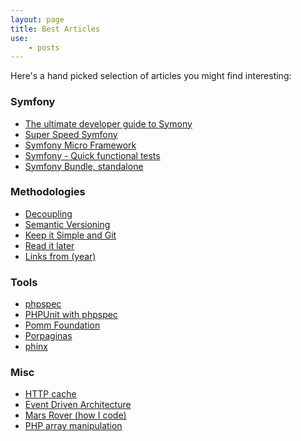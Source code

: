 ```yaml
---
layout: page
title: Best Articles
use:
    - posts
---
```


Here's a hand picked selection of articles you might find interesting:

<h3>Symfony</h3>

<ul>
    <li><a href="{{ site.url }}/2016/02/03/ultimate-symfony-http-kernel.html">The ultimate developer guide to Symony</a></li>
    <li><a href="{{ site.url }}/2016/04/13/super-speed-sf-react-php.html">Super Speed Symfony</a></li>
    <li><a href="{{ site.url }}/2015/12/23/symfony-micro-framework.html">Symfony Micro Framework</a></li>
    <li><a href="{{ site.url }}/2014/11/15/sf2-quick-functional-tests.html">Symfony - Quick functional tests</a></li>
    <li><a href="{{ site.url }}/2014/10/29/sf2-bundle-standalone.html">Symfony Bundle, standalone</a></li>
</ul>

<h3>Methodologies</h3>

<ul>
    <li><a href="{{ site.url }}/2015/09/30/decouple-from-frameworks.html">Decoupling</a></li>
    <li><a href="{{ site.url }}/2014/12/17/semantic-versioning.html">Semantic Versioning</a></li>
    <li><a href="{{ site.url }}/2014/12/10/keep-it-simple-and-git.html">Keep it Simple and Git</a></li>
    <li><a href="{{ site.url }}/2014/11/21/read-it-later.html">Read it later</a></li>
    <li><a href="{{ site.url }}/tags/radar/">Links from (year)</a></li>
</ul>

<h3>Tools</h3>

<ul>
    <li><a href="{{ site.url }}/2015/08/03/phpspec.html">phpspec</a></li>
    <li><a href="{{ site.url }}/2015/09/23/phpunit-with-phpspec.html">PHPUnit with phpspec</a></li>
    <li><a href="{{ site.url }}/2015/08/06/pomm-foundation.html">Pomm Foundation</a></li>
    <li><a href="{{ site.url }}/2015/11/05/porpaginas.html">Porpaginas</a></li>
    <li><a href="{{ site.url }}/2015/08/05/phinx.html">phinx</a></li>
</ul>

<h3>Misc</h3>

<ul>
    <li><a href="{{ site.url }}/2015/11/26/http-cache.html">HTTP cache</a></li>
    <li><a href="{{ site.url }}/2016/04/27/event-driven-architecture.html">Event Driven Architecture</a></li>
    <li><a href="{{ site.url }}/2016/06/15/mars-rover-introduction.html">Mars Rover (how I code)</a></li>
    <li><a href="{{ site.url }}/2014/10/15/php-array-manipulation.html">PHP array manipulation</a></li>
</ul>
